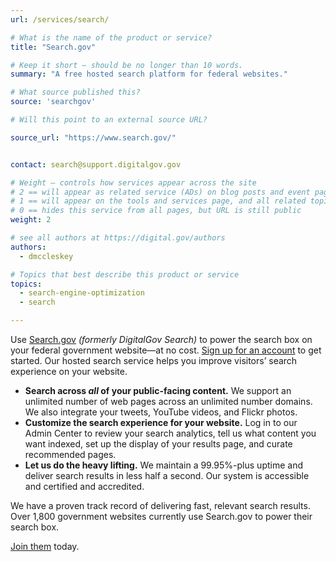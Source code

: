 ```yaml
---
url: /services/search/

# What is the name of the product or service?
title: "Search.gov"

# Keep it short — should be no longer than 10 words.
summary: "A free hosted search platform for federal websites."

# What source published this?
source: 'searchgov'

# Will this point to an external source URL?

source_url: "https://www.search.gov/"


contact: search@support.digitalgov.gov

# Weight — controls how services appear across the site
# 2 == will appear as related service (ADs) on blog posts and event pages
# 1 == will appear on the tools and services page, and all related topic pages
# 0 == hides this service from all pages, but URL is still public
weight: 2

# see all authors at https://digital.gov/authors
authors:
  - dmccleskey

# Topics that best describe this product or service
topics:
  - search-engine-optimization
  - search

---
```


Use [Search.gov](https://search.gov) _(formerly DigitalGov Search)_ to power the search box on your federal government website—at no cost. <a href="https://search.usa.gov/signup" target="_blank">Sign up for an account</a> to get started. Our hosted search service helps you improve visitors&#8217; search experience on your website.

* **Search across _all_ of your public-facing content.** We support an unlimited number of web pages across an unlimited number domains. We also integrate your tweets, YouTube videos, and Flickr photos.
* **Customize the search experience for your website.** Log in to our Admin Center to review your search analytics, tell us what content you want indexed, set up the display of your results page, and curate recommended pages.
* **Let us do the heavy lifting.** We maintain a 99.95%-plus uptime and deliver search results in less half a second. Our system is accessible and certified and accredited.

We have a proven track record of delivering fast, relevant search results. Over 1,800 government websites currently use Search.gov to power their search box.

<a href="https://search.usa.gov/signup" target="_blank">Join them</a> today.
